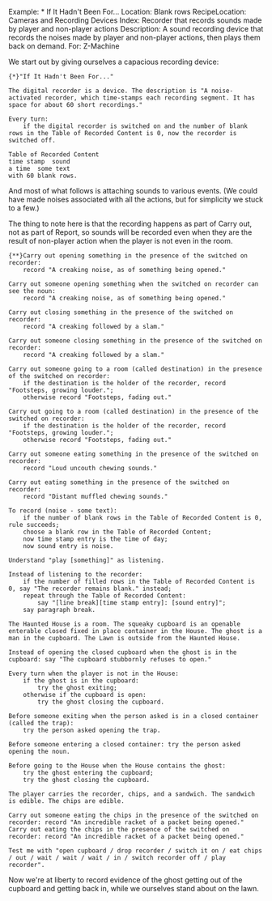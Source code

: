 Example: * If It Hadn't Been For...
Location: Blank rows
RecipeLocation: Cameras and Recording Devices
Index: Recorder that records sounds made by player and non-player actions
Description: A sound recording device that records the noises made by player and non-player actions, then plays them back on demand.
For: Z-Machine

  
We start out by giving ourselves a capacious recording device:

  

``` inform7
{*}"If It Hadn't Been For..."

The digital recorder is a device. The description is "A noise-activated recorder, which time-stamps each recording segment. It has space for about 60 short recordings."

Every turn:
	if the digital recorder is switched on and the number of blank rows in the Table of Recorded Content is 0, now the recorder is switched off.

Table of Recorded Content
time stamp	sound
a time	some text
with 60 blank rows.
```

  
And most of what follows is attaching sounds to various events. (We could have made noises associated with all the actions, but for simplicity we stuck to a few.)

  
The thing to note here is that the recording happens as part of Carry out, not as part of Report, so sounds will be recorded even when they are the result of non-player action when the player is not even in the room.

  

``` inform7
{**}Carry out opening something in the presence of the switched on recorder:
	record "A creaking noise, as of something being opened."

Carry out someone opening something when the switched on recorder can see the noun:
	record "A creaking noise, as of something being opened."

Carry out closing something in the presence of the switched on recorder:
	record "A creaking followed by a slam."

Carry out someone closing something in the presence of the switched on recorder:
	record "A creaking followed by a slam."

Carry out someone going to a room (called destination) in the presence of the switched on recorder:
	if the destination is the holder of the recorder, record "Footsteps, growing louder.";
	otherwise record "Footsteps, fading out."

Carry out going to a room (called destination) in the presence of the switched on recorder:
	if the destination is the holder of the recorder, record "Footsteps, growing louder.";
	otherwise record "Footsteps, fading out."

Carry out someone eating something in the presence of the switched on recorder:
	record "Loud uncouth chewing sounds."

Carry out eating something in the presence of the switched on recorder:
	record "Distant muffled chewing sounds."

To record (noise - some text):
	if the number of blank rows in the Table of Recorded Content is 0, rule succeeds;
	choose a blank row in the Table of Recorded Content;
	now time stamp entry is the time of day;
	now sound entry is noise.

Understand "play [something]" as listening.

Instead of listening to the recorder:
	if the number of filled rows in the Table of Recorded Content is 0, say "The recorder remains blank." instead;
	repeat through the Table of Recorded Content:
		say "[line break][time stamp entry]: [sound entry]";
	say paragraph break.

The Haunted House is a room. The squeaky cupboard is an openable enterable closed fixed in place container in the House. The ghost is a man in the cupboard. The Lawn is outside from the Haunted House.

Instead of opening the closed cupboard when the ghost is in the cupboard: say "The cupboard stubbornly refuses to open."

Every turn when the player is not in the House:
	if the ghost is in the cupboard:
		try the ghost exiting;
	otherwise if the cupboard is open:
		try the ghost closing the cupboard.

Before someone exiting when the person asked is in a closed container (called the trap):
	try the person asked opening the trap.

Before someone entering a closed container: try the person asked opening the noun.

Before going to the House when the House contains the ghost:
	try the ghost entering the cupboard;
	try the ghost closing the cupboard.

The player carries the recorder, chips, and a sandwich. The sandwich is edible. The chips are edible.

Carry out someone eating the chips in the presence of the switched on recorder: record "An incredible racket of a packet being opened." Carry out eating the chips in the presence of the switched on recorder: record "An incredible racket of a packet being opened."

Test me with "open cupboard / drop recorder / switch it on / eat chips / out / wait / wait / wait / in / switch recorder off / play recorder".
```

  
Now we're at liberty to record evidence of the ghost getting out of the cupboard and getting back in, while we ourselves stand about on the lawn.


